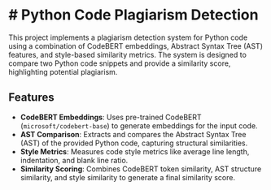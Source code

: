 # # Python Code Plagiarism Detection

This project implements a plagiarism detection system for Python code using a combination of CodeBERT embeddings, Abstract Syntax Tree (AST) features, and style-based similarity metrics. The system is designed to compare two Python code snippets and provide a similarity score, highlighting potential plagiarism.

## Features

- **CodeBERT Embeddings**: Uses pre-trained CodeBERT (`microsoft/codebert-base`) to generate embeddings for the input code.
- **AST Comparison**: Extracts and compares the Abstract Syntax Tree (AST) of the provided Python code, capturing structural similarities.
- **Style Metrics**: Measures code style metrics like average line length, indentation, and blank line ratio.
- **Similarity Scoring**: Combines CodeBERT token similarity, AST structure similarity, and style similarity to generate a final similarity score.
